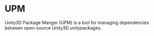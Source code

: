 UPM
===

Unity3D Package Manger (UPM) is a tool for managing dependencies between open-source Unity3D unitypackages.
